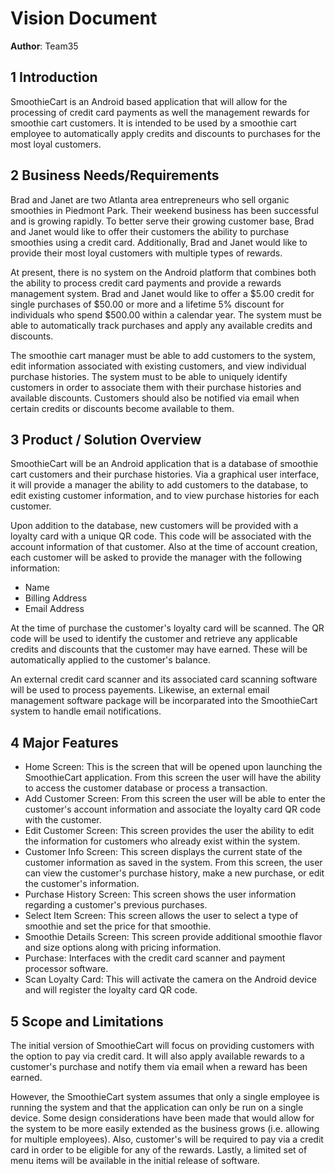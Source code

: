 # Vision Document

**Author**: Team35

## 1 Introduction

SmoothieCart is an Android based application that will allow for the processing of credit card payments as well the management rewards for smoothie cart customers.  It is intended to be used by a smoothie cart employee to automatically apply credits and discounts to purchases for the most loyal customers.

## 2 Business Needs/Requirements

Brad and Janet are two Atlanta area entrepreneurs who sell organic smoothies in Piedmont Park.  Their weekend business has been successful and is growing rapidly.  To better serve their growing customer base, Brad and Janet would like to offer their customers the ability to purchase smoothies using a credit card.  Additionally, Brad and Janet would like to provide their most loyal customers with multiple types of rewards.

At present, there is no system on the Android platform that combines both the ability to process credit card payments and provide a rewards management system.  Brad and Janet would like to offer a $5.00 credit for single purchases of $50.00 or more and a lifetime 5% discount for individuals who spend $500.00 within a calendar year.  The system must be able to automatically track purchases and apply any available credits and discounts.

The smoothie cart manager must be able to add customers to the system, edit information associated with existing customers, and view individual purchase histories.  The system must to be able to uniquely identify customers in order to associate them with their purchase histories and available discounts.  Customers should also be notified via email when certain credits or discounts become available to them.

## 3 Product / Solution Overview

SmoothieCart will be an Android application that is a database of smoothie cart customers and their purchase histories.  Via a graphical user interface, it will provide a manager the ability to add customers to the database, to edit existing customer information, and to view purchase histories for each customer.

Upon addition to the database, new customers will be provided with a loyalty card with a unique QR code.  This code will be associated with the account information of that customer.  Also at the time of account creation, each customer will be asked to provide the manager with the following information:
- Name
- Billing Address
- Email Address

At the time of purchase the customer's loyalty card will be scanned.  The QR code will be used to identify the customer and retrieve any applicable credits and discounts that the customer may have earned.  These will be automatically applied to the customer's balance.

An external credit card scanner and its associated card scanning software will be used to process payements.  Likewise, an external email management software package will be incorparated into the SmoothieCart system to handle email notifications.

## 4 Major Features

- Home Screen:  This is the screen that will be opened upon launching the SmoothieCart application.  From this screen the user will have the ability to access the customer database or process a transaction.
- Add Customer Screen:  From this screen the user will be able to enter the customer's account information and associate the loyalty card QR code with the customer.
- Edit Customer Screen:  This screen provides the user the ability to edit the information for customers who already exist within the system.
- Customer Info Screen:  This screen displays the current state of the customer information as saved in the system.  From this screen, the user can view the customer's purchase history, make a new purchase, or edit the customer's information.
- Purchase History Screen:  This screen shows the user information regarding a customer's previous purchases.
- Select Item Screen:  This screen allows the user to select a type of smoothie and set the price for that smoothie.
- Smoothie Details Screen:  This screen provide additional smoothie flavor and size options along with pricing information.
- Purchase:  Interfaces with the credit card scanner and payment processor software.
- Scan Loyalty Card:  This will activate the camera on the Android device and will register the loyalty card QR code.

## 5 Scope and Limitations

The initial version of SmoothieCart will focus on providing customers with the option to pay via credit card.  It will also apply available rewards to a customer's purchase and notify them via email when a reward has been earned.  

However, the SmoothieCart system assumes that only a single employee is running the system and that the application can only be run on a single device.  Some design considerations have been made that would allow for the system to be more easily extended as the business grows (i.e. allowing for multiple employees).  Also, customer's will be required to pay via a credit card in order to be eligible for any of the rewards.  Lastly, a limited set of menu items will be available in the initial release of software.
